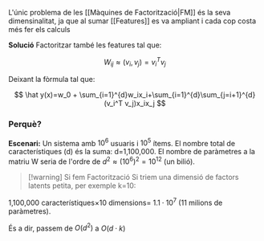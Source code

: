 L'únic problema de les [[Màquines de Factorització|FM]] és la seva dimensinalitat, ja que al sumar [[Features]] es va ampliant i cada cop costa més fer els calculs

**Solució**
Factoritzar també les features tal que:

$$
W_{ij} ≈ (v_i,v_j) = v_i^Tv_j
$$ 

Deixant la fòrmula tal que:

$$
\hat y(x)=w_0 + \sum_{i=1}^{d}w_ix_i+\sum_{i=1}^{d}\sum_{j=i+1}^{d}(v_i^T v_j)x_ix_j
$$

### Perquè?
**Escenari:** Un sistema amb $10^6$ usuaris i $10^5$ ítems. El nombre total de característiques (d) és la suma: d=1,100,000.
	El nombre de paràmetres a la matriu W seria de l'ordre de $d^2≈(10^6)^2=10^{12}$ (un bilió). 

>[!warning] Si fem Factorització
>Si triem una dimensió de factors latents petita, per exemple k=10:

1,100,000 característiques×10 dimensions= $1.1 \cdot 10^7$
	(11 milions de paràmetres).

És a dir, passem de $O(d^2)$ a $O(d \cdot k)$
